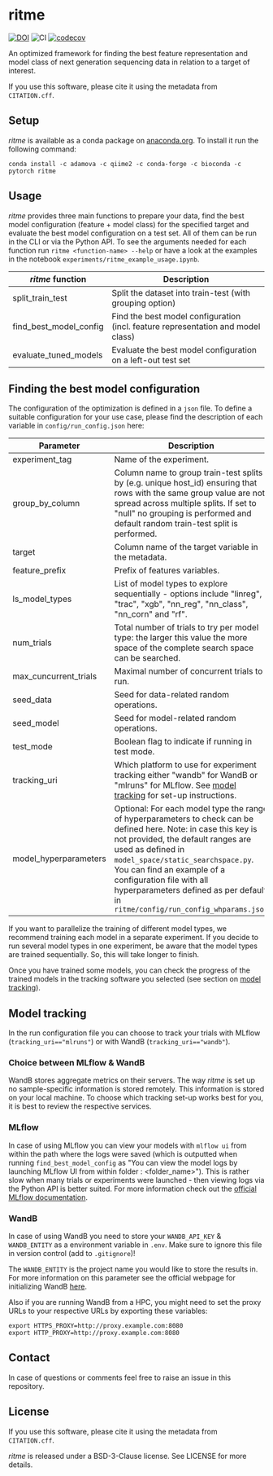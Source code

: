 # ritme
[![DOI](https://zenodo.org/badge/601045059.svg)](https://doi.org/10.5281/zenodo.14149081)
![CI](https://github.com/adamovanja/ritme/actions/workflows/ci.yml/badge.svg)
[![codecov](https://codecov.io/gh/adamovanja/ritme/graph/badge.svg?token=VQ4D7FXMCB)](https://codecov.io/gh/adamovanja/ritme)

An optimized framework for finding the best feature representation and model class of next generation sequencing data in relation to a target of interest.

If you use this software, please cite it using the metadata from `CITATION.cff`.

## Setup
*ritme* is available as a conda package on [anaconda.org](https://anaconda.org/adamova/ritme). To install it run the following command:

```shell
conda install -c adamova -c qiime2 -c conda-forge -c bioconda -c pytorch ritme
```

## Usage
*ritme* provides three main functions to prepare your data, find the best model configuration (feature + model class) for the specified target and evaluate the best model configuration on a test set. All of them can be run in the CLI or via the Python API. To see the arguments needed for each function run `ritme <function-name> --help` or have a look at the examples in the notebook `experiments/ritme_example_usage.ipynb`.

| *ritme* function       | Description                                                                      |
|------------------------|----------------------------------------------------------------------------------|
| split_train_test       | Split the dataset into train-test (with grouping option)                         |
| find_best_model_config | Find the best model configuration (incl. feature representation and model class) |
| evaluate_tuned_models  | Evaluate the best model configuration on a left-out test set                     |

## Finding the best model configuration
The configuration of the optimization is defined in a `json` file. To define a suitable configuration for your use case, please find the description of each variable in `config/run_config.json` here:

| Parameter             | Description                                                                                                                                                                                                                                                                                                                                                |
|-----------------------|------------------------------------------------------------------------------------------------------------------------------------------------------------------------------------------------------------------------------------------------------------------------------------------------------------------------------------------------------------|
| experiment_tag        | Name of the experiment.                                                                                                                                                                                                                                                                                                                                    |
| group_by_column       | Column name to group train-test splits by (e.g. unique host_id) ensuring that rows with the same group value are not spread across multiple splits. If set to "null" no grouping is performed and default random train-test split is performed.                                                                                                            |
| target                | Column name of the target variable in the metadata.                                                                                                                                                                                                                                                                                                        |
| feature_prefix        | Prefix of features variables.                                                                                                                                                                                                                                                                                                                              |
| ls_model_types        | List of model types to explore sequentially - options include "linreg", "trac", "xgb", "nn_reg", "nn_class", "nn_corn" and "rf".                                                                                                                                                                                                                           |
| num_trials            | Total number of trials to try per model type: the larger this value the more space of the complete search space can be searched.                                                                                                                                                                                                                           |
| max_cuncurrent_trials | Maximal number of concurrent trials to run.                                                                                                                                                                                                                                                                                                                |
| seed_data             | Seed for data-related random operations.                                                                                                                                                                                                                                                                                                                   |
| seed_model            | Seed for model-related random operations.                                                                                                                                                                                                                                                                                                                  |
| test_mode             | Boolean flag to indicate if running in test mode.                                                                                                                                                                                                                                                                                                          |
| tracking_uri          | Which platform to use for experiment tracking either "wandb" for WandB or "mlruns" for MLflow. See  [model tracking](#model-tracking) for set-up instructions.                                                                                                                                                                                             |
| model_hyperparameters | Optional: For each model type the range of hyperparameters to check can be defined here. Note: in case this key is not provided, the default ranges are used as defined in `model_space/static_searchspace.py`. You can find an example of a configuration file with all hyperparameters defined as per default in `ritme/config/run_config_whparams.json` |

If you want to parallelize the training of different model types, we recommend training each model in a separate experiment. If you decide to run several model types in one experiment, be aware that the model types are trained sequentially. So, this will take longer to finish.

Once you have trained some models, you can check the progress of the trained models in the tracking software you selected (see section on [model tracking](#model-tracking)).

## Model tracking
In the run configuration file you can choose to track your trials with MLflow (`tracking_uri=="mlruns"`) or with WandB (`tracking_uri=="wandb"`).

### Choice between MLflow & WandB
WandB stores aggregate metrics on their servers. The way *ritme* is set up no sample-specific information is stored remotely. This information is stored on your local machine.
To choose which tracking set-up works best for you, it is best to review the respective services.

### MLflow
In case of using MLflow you can view your models with `mlflow ui` from within the path where the logs were saved (which is outputted when running `find_best_model_config` as "You can view the model logs by launching MLflow UI from within folder : <folder_name>"). This is rather slow when many trials or experiments were launched - then viewing logs via the Python API is better suited. For more information check out the [official MLflow documentation](https://mlflow.org/docs/latest/index.html).

### WandB
In case of using WandB you need to store your `WANDB_API_KEY` & `WANDB_ENTITY` as a environment variable in `.env`. Make sure to ignore this file in version control (add to `.gitignore`)!

The `WANDB_ENTITY` is the project name you would like to store the results in. For more information on this parameter see the official webpage for initializing WandB [here](https://docs.wandb.ai/ref/python/init).

Also if you are running WandB from a HPC, you might need to set the proxy URLs to your respective URLs by exporting these variables:
```
export HTTPS_PROXY=http://proxy.example.com:8080
export HTTP_PROXY=http://proxy.example.com:8080
````


## Contact
In case of questions or comments feel free to raise an issue in this repository.

## License
If you use this software, please cite it using the metadata from `CITATION.cff`.

*ritme* is released under a BSD-3-Clause license. See LICENSE for more details.
